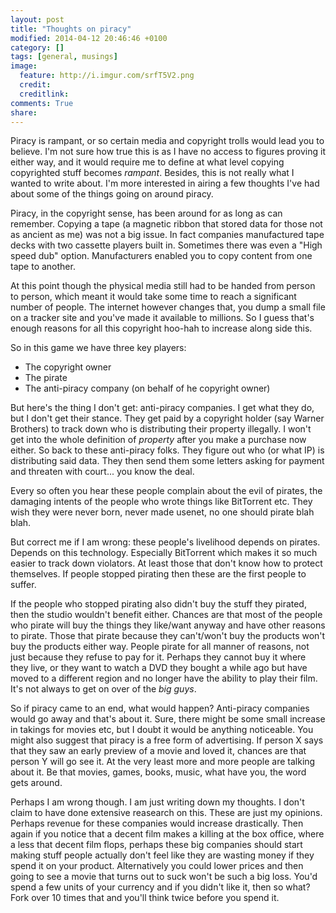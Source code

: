 ```yaml
---
layout: post
title: "Thoughts on piracy"
modified: 2014-04-12 20:46:46 +0100
category: []
tags: [general, musings]
image:
  feature: http://i.imgur.com/srfT5V2.png
  credit: 
  creditlink: 
comments: True
share: 
---
```


Piracy is rampant, or so certain media and copyright trolls would lead you to believe.
I'm not sure how true this is as I have no access to figures proving it either way, and it would
require me to define at what level copying copyrighted stuff becomes *rampant*. Besides,
this is not really what I wanted to write about. I'm more interested in airing a few 
thoughts I've had about some of the things going on around piracy.

<!-- more -->

Piracy, in the copyright sense, has been around for as long as can remember. Copying a
tape (a magnetic ribbon that stored data for those not as ancient as me) was not
a big issue. In fact companies manufactured tape decks with two cassette players
built in. Sometimes there was even a "High speed dub" option. Manufacturers enabled
you to copy content from one tape to another.

At this point though the physical media still had to be handed from person to person,
which meant it would take some time to reach a significant number of people. The internet
however changes that, you dump a small file on a tracker site and you've made it available
to millions. So I guess that's enough reasons for all this copyright hoo-hah to increase
along side this.

So in this game we have three key players:

  * The copyright owner
  * The pirate
  * The anti-piracy company (on behalf of he copyright owner)

But here's the thing I don't get: anti-piracy companies. I get what they do, but I don't
get their stance. They get paid by a copyright holder (say Warner Brothers) to track down
who is distributing their property illegally. I won't get into the whole definition of
*property* after you make a purchase now either. So back to these anti-piracy folks.
They figure out who (or what IP) is distributing said data. They then send them some letters
asking for payment and threaten with court... you know the deal.

Every so often you hear these people complain about the evil of pirates, the damaging intents
of the people who wrote things like BitTorrent etc. They wish they were never born, never
made usenet, no one should pirate blah blah.

But correct me if I am wrong: these people's livelihood depends on pirates. Depends on this 
technology. Especially BitTorrent which makes it so much easier to track down violators. 
At least those that don't know how to protect themselves. If people stopped pirating then 
these are the first people to suffer.

If the people who stopped pirating also didn't buy the stuff they pirated, then the studio
wouldn't benefit either. Chances are that most of the people who pirate will buy the things
they like/want anyway and have other reasons to pirate. Those that pirate because they can't/won't
buy the products won't buy the products either way. People pirate for all manner of reasons, not
just because they refuse to pay for it. Perhaps they cannot buy it where they live, or they want
to watch a DVD they bought a while ago but have moved to a different region and no longer have the
ability to play their film. It's not always to get on over of the *big guys*.

So if piracy came to an end, what would happen? Anti-piracy companies would go away and that's
about it. Sure, there might be some small increase in takings for movies etc, but I doubt it would
be anything noticeable. You might also suggest that piracy is a free form of advertising. If
person X says that they saw an early preview of a movie and loved it, chances are that person Y
will go see it. At the very least more and more people are talking about it. Be that movies, games,
books, music, what have you, the word gets around.

Perhaps I am wrong though. I am just writing down my thoughts. I don't claim to have done 
extensive reasearch on this. These are just my opinions. Perhaps revenue for these 
companies would increase drastically. Then again if you notice that a decent film makes a 
killing at the box office, where a less that decent film flops, perhaps these big companies
should start making stuff people actually don't feel like they are wasting money if they spend 
it on your product. Alternatively you could lower prices and then going to see a movie that turns 
out to suck won't be such a big loss. You'd spend a few units of your currency and if you didn't like
it, then so what? Fork over 10 times that and you'll think twice before you spend it.
